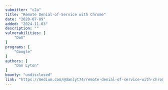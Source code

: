 ```yaml
---
submitter: "c2a"
title: "Remote Denial-of-Service with Chrome"
date: "2020-07-09"
added: "2024-11-03"
description: ""
vulnerabilities: [
    "DoS"
]
programs: [
    "Google"
]
authors: [
    "Dan Lyton"
]
bounty: "undisclosed"
link: "https://medium.com/@danlyt74/remote-denial-of-service-with-chrome-82638507a87f"
---
```




